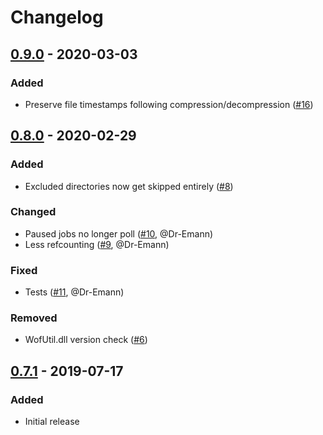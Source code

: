# Changelog

## [0.9.0] - 2020-03-03
### Added
 - Preserve file timestamps following compression/decompression ([#16])

## [0.8.0] - 2020-02-29
### Added
 - Excluded directories now get skipped entirely ([#8])

### Changed
 - Paused jobs no longer poll ([#10], @Dr-Emann)
 - Less refcounting ([#9], @Dr-Emann)

### Fixed
 - Tests ([#11], @Dr-Emann)

### Removed
 - WofUtil.dll version check ([#6])

## [0.7.1] - 2019-07-17
### Added
 - Initial release

[0.7.1]: https://github.com/Freaky/Compactor/releases/tag/v0.7.1
[0.8.0]: https://github.com/Freaky/Compactor/releases/tag/v0.8.0
[0.9.0]: https://github.com/Freaky/Compactor/releases/tag/v0.9.0
[#6]: https://github.com/Freaky/Compactor/issues/6
[#8]: https://github.com/Freaky/Compactor/issues/8
[#9]: https://github.com/Freaky/Compactor/pull/9
[#10]: https://github.com/Freaky/Compactor/pull/10
[#11]: https://github.com/Freaky/Compactor/pull/11
[#16]: https://github.com/Freaky/Compactor/issues/16
